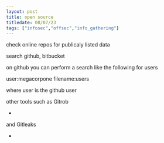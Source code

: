 ```yaml
---
layout: post
title: open source
titledate: 08/07/23
tags: ["infosec","offsec","info_gathering"]
---
```


check online repos for publicaly listed data 

search github, bitbucket

on github you can perform a search like the following for users

user:megacorpone filename:users

where user is the github user 

other tools such as Gitrob

-

and Gitleaks

-